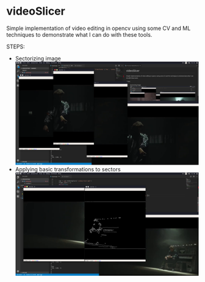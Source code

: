 # videoSlicer
Simple implementation of video editing in opencv using some CV and ML techniques to demonstrate what I can do with these tools.

STEPS:

- Sectorizing image
![Alt text](images/splitting_in_sectors.png?raw=true "split")
- Applying basic transformations to sectors
![Alt text](images/transforming_sectors.png?raw=true "split")